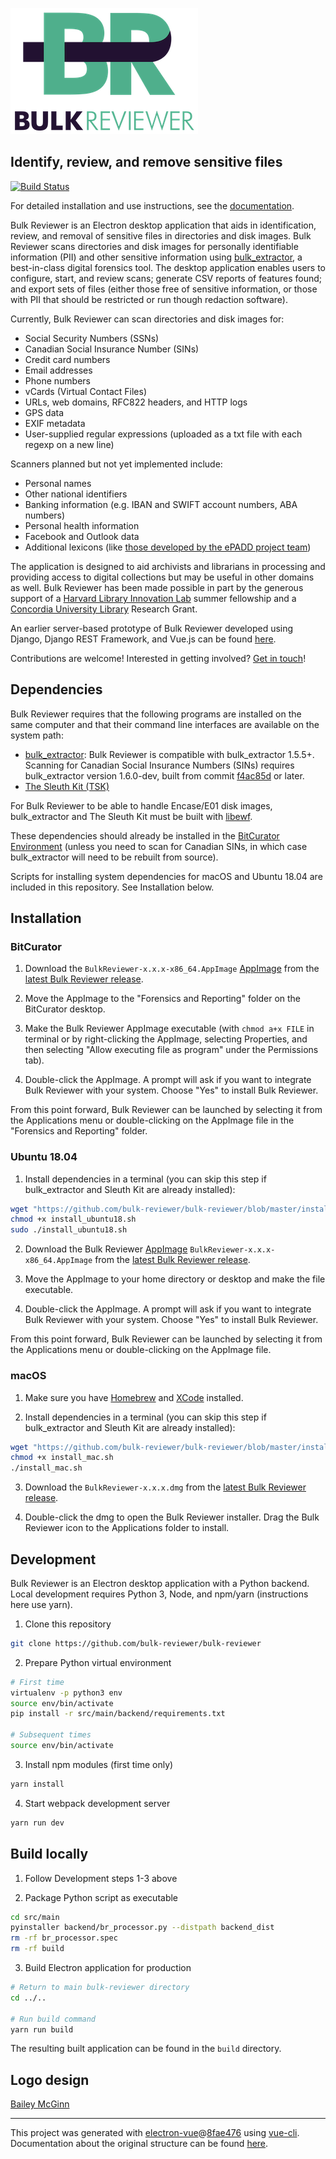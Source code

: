 ![Bulk Reviewer logo](https://github.com/bulk-reviewer/bulk-reviewer/blob/master/full-logo.png)

## Identify, review, and remove sensitive files

[![Build Status](https://travis-ci.org/bulk-reviewer/bulk-reviewer.svg?branch=master)](https://travis-ci.org/bulk-reviewer/bulk-reviewer)

For detailed installation and use instructions, see the [documentation](https://bulk-reviewer.readthedocs.io/en/latest/index.html).

Bulk Reviewer is an Electron desktop application that aids in identification, review, and removal of sensitive files in directories and disk images. Bulk Reviewer scans directories and disk images for personally identifiable information (PII) and other sensitive information using [bulk_extractor](https://github.com/simsong/bulk_extractor), a best-in-class digital forensics tool. The desktop application enables users to configure, start, and review scans; generate CSV reports of features found; and export sets of files (either those free of sensitive information, or those with PII that should be restricted or run though redaction software).

Currently, Bulk Reviewer can scan directories and disk images for:

* Social Security Numbers (SSNs)
* Canadian Social Insurance Number (SINs)
* Credit card numbers
* Email addresses
* Phone numbers
* vCards (Virtual Contact Files)
* URLs, web domains, RFC822 headers, and HTTP logs
* GPS data
* EXIF metadata
* User-supplied regular expressions (uploaded as a txt file with each regexp on a new line)

Scanners planned but not yet implemented include:

* Personal names
* Other national identifiers
* Banking information (e.g. IBAN and SWIFT account numbers, ABA numbers)
* Personal health information
* Facebook and Outlook data
* Additional lexicons (like [those developed by the ePADD project team](https://library.stanford.edu/projects/epadd/community/lexicon-working-group))

The application is designed to aid archivists and librarians in processing and providing access to digital collections but may be useful in other domains as well. Bulk Reviewer has been made possible in part by the generous support of a [Harvard Library Innovation Lab](https://lil.law.harvard.edu) summer fellowship and a [Concordia University Library](https://library.concordia.ca) Research Grant.

An earlier server-based prototype of Bulk Reviewer developed using Django, Django REST Framework, and Vue.js can be found [here](https://github.com/timothyryanwalsh/bulk-reviewer).

Contributions are welcome! Interested in getting involved? [Get in touch](mailto:tim.walsh@concordia.ca)!

## Dependencies

Bulk Reviewer requires that the following programs are installed on the same computer and that their command line interfaces are available on the system path:

* [bulk_extractor](https://github.com/simsong/bulk_extractor): Bulk Reviewer is compatible with bulk_extractor 1.5.5+. Scanning for Canadian Social Insurance Numbers (SINs) requires bulk_extractor version 1.6.0-dev, built from commit [f4ac85d](https://github.com/simsong/bulk_extractor/commit/f4ac85d84c5d5d5aee868234acee527695727344) or later.
* [The Sleuth Kit (TSK)](https://github.com/sleuthkit/sleuthkit)

For Bulk Reviewer to be able to handle Encase/E01 disk images, bulk_extractor and The Sleuth Kit must be built with [libewf](https://github.com/libyal/libewf/).

These dependencies should already be installed in the [BitCurator Environment](https://confluence.educopia.org/display/BC/BitCurator+Environment) (unless you need to scan for Canadian SINs, in which case bulk_extractor will need to be rebuilt from source).

Scripts for installing system dependencies for macOS and Ubuntu 18.04 are included in this repository. See Installation below.

## Installation

### BitCurator

1. Download the `BulkReviewer-x.x.x-x86_64.AppImage` [AppImage](https://appimage.org/) from the [latest Bulk Reviewer release](https://github.com/bulk-reviewer/bulk-reviewer/releases).

2. Move the AppImage to the "Forensics and Reporting" folder on the BitCurator desktop.

3. Make the Bulk Reviewer AppImage executable (with `chmod a+x FILE` in terminal or by right-clicking the AppImage, selecting Properties, and then selecting "Allow executing file as program" under the Permissions tab).

4. Double-click the AppImage. A prompt will ask if you want to integrate Bulk Reviewer with your system. Choose "Yes" to install Bulk Reviewer.

From this point forward, Bulk Reviewer can be launched by selecting it from the Applications menu or double-clicking on the AppImage file in the "Forensics and Reporting" folder.

### Ubuntu 18.04

1. Install dependencies in a terminal (you can skip this step if bulk_extractor and Sleuth Kit are already installed):

``` bash
wget "https://github.com/bulk-reviewer/bulk-reviewer/blob/master/install_ubuntu18.sh"
chmod +x install_ubuntu18.sh
sudo ./install_ubuntu18.sh
```

2. Download the Bulk Reviewer [AppImage](https://appimage.org/) `BulkReviewer-x.x.x-x86_64.AppImage` from the [latest Bulk Reviewer release](https://github.com/bulk-reviewer/bulk-reviewer/releases).

3. Move the AppImage to your home directory or desktop and make the file executable.

4. Double-click the AppImage. A prompt will ask if you want to integrate Bulk Reviewer with your system. Choose "Yes" to install Bulk Reviewer.

From this point forward, Bulk Reviewer can be launched by selecting it from the Applications menu or double-clicking on the AppImage file.

### macOS

1. Make sure you have [Homebrew](https://brew.sh/) and [XCode](https://developer.apple.com/xcode/) installed.

2. Install dependencies in a terminal (you can skip this step if bulk_extractor and Sleuth Kit are already installed):

``` bash
wget "https://github.com/bulk-reviewer/bulk-reviewer/blob/master/install_mac.sh"
chmod +x install_mac.sh
./install_mac.sh
```

3. Download the `BulkReviewer-x.x.x.dmg` from the [latest Bulk Reviewer release](https://github.com/bulk-reviewer/bulk-reviewer/releases).

4. Double-click the dmg to open the Bulk Reviewer installer. Drag the Bulk Reviewer icon to the Applications folder to install.

## Development

Bulk Reviewer is an Electron desktop application with a Python backend. Local development requires Python 3, Node, and npm/yarn (instructions here use yarn).

1. Clone this repository

``` bash
git clone https://github.com/bulk-reviewer/bulk-reviewer
```

2. Prepare Python virtual environment

``` bash
# First time
virtualenv -p python3 env
source env/bin/activate
pip install -r src/main/backend/requirements.txt

# Subsequent times
source env/bin/activate
```

3. Install npm modules (first time only)

``` bash
yarn install
```

4. Start webpack development server

``` bash
yarn run dev
```

## Build locally

1. Follow Development steps 1-3 above

2. Package Python script as executable

``` bash
cd src/main
pyinstaller backend/br_processor.py --distpath backend_dist
rm -rf br_processor.spec
rm -rf build
```

3. Build Electron application for production

``` bash
# Return to main bulk-reviewer directory
cd ../..

# Run build command
yarn run build
```

The resulting built application can be found in the `build` directory.

## Logo design
[Bailey McGinn](https://baileymcginn.com/)

---

This project was generated with [electron-vue](https://github.com/SimulatedGREG/electron-vue)@[8fae476](https://github.com/SimulatedGREG/electron-vue/tree/8fae4763e9d225d3691b627e83b9e09b56f6c935) using [vue-cli](https://github.com/vuejs/vue-cli). Documentation about the original structure can be found [here](https://simulatedgreg.gitbooks.io/electron-vue/content/index.html).
